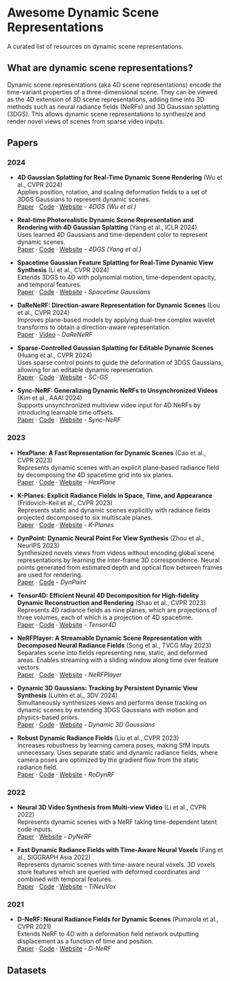 # Awesome Dynamic Scene Representations

A curated list of resources on dynamic scene representations.

## What are dynamic scene representations?

Dynamic scene representations (aka 4D scene representations) encode the time-variant properties of a three-dimensional scene.
They can be viewed as the 4D extension of 3D scene representations, adding time into 3D methods such as neural radiance fields (NeRFs) and 3D Gaussian splatting (3DGS).
This allows dynamic scene representations to synthesize and render novel views of scenes from sparse video inputs.

## Papers

### 2024

- **4D Gaussian Splatting for Real-Time Dynamic Scene Rendering** (Wu et al., CVPR 2024) \
  Applies position, rotation, and scaling deformation fields to a set of 3DGS Gaussians to represent dynamic scenes. \
  [Paper](https://arxiv.org/pdf/2310.08528v2.pdf) · [Code](https://github.com/hustvl/4DGaussians) · [Website](https://guanjunwu.github.io/4dgs/) - _4DGS (Wu et al.)_

- **Real-time Photorealistic Dynamic Scene Representation and Rendering with 4D Gaussian Splatting** (Yang et al., ICLR 2024) \
  Uses learned 4D Gaussians and time-dependent color to represent dynamic scenes. \
  [Paper](https://arxiv.org/pdf/2310.10642.pdf) · [Code](https://github.com/fudan-zvg/4d-gaussian-splatting) · [Website](https://fudan-zvg.github.io/4d-gaussian-splatting/) - _4DGS (Yang et al.)_

- **Spacetime Gaussian Feature Splatting for Real-Time Dynamic View Synthesis** (Li et al., CVPR 2024) \
  Extends 3DGS to 4D with polynomial motion, time-dependent opacity, and temporal features. \
  [Paper](https://arxiv.org/pdf/2312.16812.pdf) · [Code](https://github.com/oppo-us-research/SpacetimeGaussians) · [Website](https://oppo-us-research.github.io/SpacetimeGaussians-website/) - _Spacetime Gaussians_

- **DaReNeRF: Direction-aware Representation for Dynamic Scenes** (Lou et al., CVPR 2024) \
  Improves plane-based models by applying dual-tree complex wavelet transforms to obtain a direction-aware representation. \
  [Paper](https://arxiv.org/pdf/2403.02265.pdf) · [Video](https://www.youtube.com/watch?v=hYQsl6Rbxn4) - _DaReNeRF_

- **Sparse-Controlled Gaussian Splatting for Editable Dynamic Scenes** (Huang et al., CVPR 2024) \
  Uses sparse control points to guide the deformation of 3DGS Gaussians, allowing for an editable dynamic representation. \
  [Paper](https://arxiv.org/pdf/2312.14937.pdf) · [Code](https://github.com/yihua7/SC-GS) · [Website](https://yihua7.github.io/SC-GS-web/) - _SC-GS_

- **Sync-NeRF: Generalizing Dynamic NeRFs
  to Unsynchronized Videos** (Kim et al., AAAI 2024) \
  Supports unsynchronized multiview video input for 4D NeRFs by introducing learnable time offsets. \
  [Paper](https://arxiv.org/pdf/2310.13356.pdf) · [Code](https://github.com/seoha-kim/Sync-NeRF) · [Website](https://seoha-kim.github.io/sync-nerf/) - _Sync-NeRF_

### 2023

- **HexPlane: A Fast Representation for Dynamic Scenes** (Cao et al., CVPR 2023) \
  Represents dynamic scenes with an explicit plane-based radiance field by decomposing the 4D spacetime grid into six planes. \
  [Paper](https://arxiv.org/pdf/2301.09632.pdf) · [Code](https://github.com/Caoang327/HexPlane) · [Website](https://caoang327.github.io/HexPlane/) - _HexPlane_

- **K-Planes: Explicit Radiance Fields in Space, Time, and Appearance** (Fridovich-Keil et al., CVPR 2023) \
  Represents static and dynamic scenes explicitly with radiance fields projected decomposed to six multiscale planes. \
  [Paper](https://arxiv.org/pdf/2301.10241.pdf) · [Code](https://github.com/sarafridov/K-Plane) · [Website](https://sarafridov.github.io/K-Planes/) - _K-Planes_

- **DynPoint: Dynamic Neural Point For View Synthesis** (Zhou et al., NeurIPS 2023) \
  Synthesized novels views from videos without encoding global scene representations by learning the inter-frame 3D correspondence. Neural points generated from estimated depth and optical flow between frames are used for rendering. \
  [Paper](https://arxiv.org/pdf/2310.18999.pdf) · [Code](https://github.com/kaichen-z/dynpoint) - _DynPoint_

- **Tensor4D: Efficient Neural 4D Decomposition for High-fidelity Dynamic Reconstruction and Rendering** (Shao et al., CVPR 2023) \
  Represents 4D radiance fields as nine planes, which are projections of three volumes, each of which is a projection of 4D spacetime. \
  [Paper](https://arxiv.org/pdf/2211.11610.pdf) · [Code](https://github.com/DSaurus/Tensor4D) · [Website](https://liuyebin.com/tensor4d/tensor4d.html) - _Tensor4D_

- **NeRFPlayer: A Streamable Dynamic Scene Representation with Decomposed Neural Radiance Fields** (Song et al., TVCG May 2023) \
  Separates scene into fields representing new, static, and deformed areas.
  Enables streaming with a sliding window along time over feature vectors. \
  [Paper](https://arxiv.org/pdf/2210.15947.pdf) · [Code](https://github.com/lsongx/nerfplayer-nerfstudio) · [Website](https://lsongx.github.io/projects/nerfplayer.html) - _NeRFPlayer_

- **Dynamic 3D Gaussians:
  Tracking by Persistent Dynamic View Synthesis** (Luiten et al., 3DV 2024) \
  Simultaneously synthesizes views and performs dense tracking on dynamic scenes by extending 3DGS Gaussians with motion and physics-based priors. \
  [Paper](https://arxiv.org/pdf/2308.09713.pdf) · [Code](https://github.com/JonathonLuiten/Dynamic3DGaussians) · [Website](https://dynamic3dgaussians.github.io) - _Dynamic 3D Gaussians_

- **Robust Dynamic Radiance Fields** (Liu et al., CVPR 2023) \
  Increases robustness by learning camera poses, making SfM inputs unnecessary.
  Uses separate static and dynamic radiance fields, where camera poses are optimized by the gradient flow from the static radiance field. \
  [Paper](https://arxiv.org/pdf/2301.02239.pdf) · [Code](https://github.com/facebookresearch/robust-dynrf) · [Website](https://robust-dynrf.github.io) - _RoDynRF_

### 2022

- **Neural 3D Video Synthesis from Multi-view Video** (Li et al., CVPR 2022) \
  Represents dynamic scenes with a NeRF taking time-dependent latent code inputs. \
  [Paper](https://arxiv.org/pdf/2103.02597.pdf) · [Website](https://neural-3d-video.github.io) - _DyNeRF_

- **Fast Dynamic Radiance Fields with Time-Aware Neural Voxels** (Fang et al., SIGGRAPH Asia 2022) \
  Represents dynamic scenes with time-aware neural voxels. 3D voxels store features which are queried with deformed coordinates and combined with temporal features. \
  [Paper](https://arxiv.org/pdf/2205.15285.pdf) · [Code](https://github.com/hustvl/TiNeuVox) · [Website](https://jaminfong.cn/tineuvox/) - _TiNeuVox_

### 2021

- **D-NeRF: Neural Radiance Fields for Dynamic Scenes** (Pumarola et al., CVPR 2021) \
  Extends NeRF to 4D with a deformation field network outputting displacement as a function of time and position. \
  [Paper](https://arxiv.org/pdf/2011.13961.pdf) · [Code](https://github.com/albertpumarola/D-NeRF) · [Website](https://www.albertpumarola.com/research/D-NeRF/index.html) - _D-NeRF_

## Datasets
